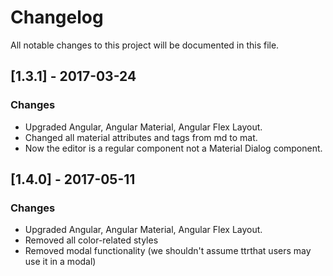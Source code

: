 # Changelog
All notable changes to this project will be documented in this file.

## [1.3.1] - 2017-03-24
### Changes
- Upgraded Angular, Angular Material, Angular Flex Layout.
- Changed all material attributes and tags from md to mat.
- Now the editor is a regular component not a Material Dialog component.


## [1.4.0] - 2017-05-11
### Changes
- Upgraded Angular, Angular Material, Angular Flex Layout.
- Removed all color-related styles
- Removed modal functionality (we shouldn't assume ttrthat users may use it in a modal)